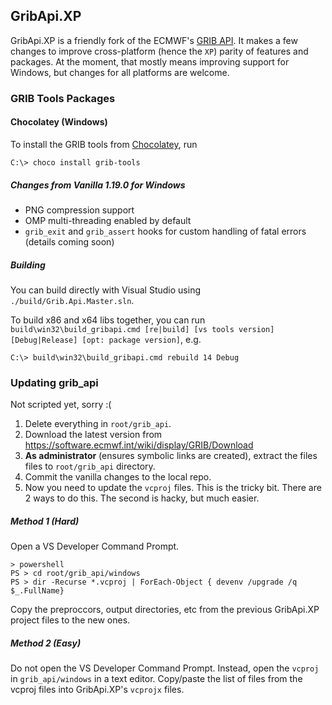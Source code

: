 ## GribApi.XP

GribApi.XP is a friendly fork of the ECMWF's [GRIB API](https://software.ecmwf.int/wiki/display/GRIB/What+is+GRIB-API). It makes a few changes to improve cross-platform (hence the `XP`) parity of features and packages. At the moment, that mostly means improving support for Windows, but changes for all platforms are welcome.

### GRIB Tools Packages

#### Chocolatey (Windows)

To install the GRIB tools from [Chocolatey](https://chocolatey.org/packages/grib-tools), run
```shell
C:\> choco install grib-tools
```

##### Changes from Vanilla 1.19.0 for Windows
* PNG compression support
* OMP multi-threading enabled by default
* `grib_exit` and `grib_assert` hooks for custom handling of fatal errors (details coming soon)

##### Building
You can build directly with Visual Studio using `./build/Grib.Api.Master.sln`.

To build x86 and x64 libs together, you can run `build\win32\build_gribapi.cmd [re|build] [vs tools version] [Debug|Release] [opt: package version]`, e.g.
```shell
C:\> build\win32\build_gribapi.cmd rebuild 14 Debug
```

### Updating grib_api
Not scripted yet, sorry :(

1. Delete everything in `root/grib_api`.
2. Download the latest version from https://software.ecmwf.int/wiki/display/GRIB/Download
3. **As administrator** (ensures symbolic links are created), extract the files files to `root/grib_api` directory.
4. Commit the vanilla changes to the local repo.
5. Now you need to update the `vcproj` files. This is the tricky bit. There are 2 ways to do this. The second is hacky, but much easier.

##### Method 1 (Hard)
Open a VS Developer Command Prompt.
```shell
> powershell
PS > cd root/grib_api/windows
PS > dir -Recurse *.vcproj | ForEach-Object { devenv /upgrade /q $_.FullName}
```
Copy the preproccors, output directories, etc from the previous GribApi.XP project files to the new ones.
##### Method 2 (Easy)
Do not open the VS Developer Command Prompt. Instead, open the `vcproj` in `grib_api/windows` in a text editor. Copy/paste the list of files from the vcproj files into GribApi.XP's `vcprojx` files.
